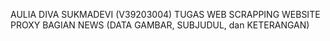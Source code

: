 AULIA DIVA SUKMADEVI (V39203004)
TUGAS WEB SCRAPPING WEBSITE PROXY BAGIAN NEWS (DATA GAMBAR, SUBJUDUL, dan KETERANGAN)
